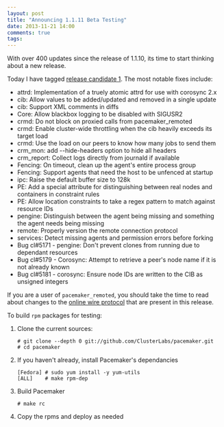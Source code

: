 ```yaml
---
layout: post
title: "Announcing 1.1.11 Beta Testing"
date: 2013-11-21 14:00
comments: true
tags: 
---
```


With over 400 updates since the release of 1.1.10, its time to start
thinking about a new release.

Today I have tagged [release candidate 1](https://github.com/ClusterLabs/pacemaker/releases/Pacemaker-1.1.11-rc1).
The most notable fixes include:

  + attrd: Implementation of a truely atomic attrd for use with corosync 2.x
  + cib: Allow values to be added/updated and removed in a single update
  + cib: Support XML comments in diffs
  + Core: Allow blackbox logging to be disabled with SIGUSR2
  + crmd: Do not block on proxied calls from pacemaker_remoted
  + crmd: Enable cluster-wide throttling when the cib heavily exceeds its target load
  + crmd: Use the load on our peers to know how many jobs to send them
  + crm_mon: add --hide-headers option to hide all headers
  + crm_report: Collect logs directly from journald if available
  + Fencing: On timeout, clean up the agent's entire process group
  + Fencing: Support agents that need the host to be unfenced at startup
  + ipc: Raise the default buffer size to 128k
  + PE: Add a special attribute for distinguishing between real nodes and containers in constraint rules
  + PE: Allow location constraints to take a regex pattern to match against resource IDs
  + pengine: Distinguish between the agent being missing and something the agent needs being missing
  + remote: Properly version the remote connection protocol
  + services: Detect missing agents and permission errors before forking
  + Bug cl#5171 - pengine: Don't prevent clones from running due to dependant resources
  + Bug cl#5179 - Corosync: Attempt to retrieve a peer's node name if it is not already known
  + Bug cl#5181 - corosync: Ensure node IDs are written to the CIB as unsigned integers

If you are a user of `pacemaker_remoted`, you should take the time to
read about changes to the [online wire protocol](http://blog.clusterlabs.org/blog/2013/changes-to-the-remote-wire-protocol/)
that are present in this release.

To build `rpm` packages for testing:

1. Clone the current sources:

       # git clone --depth 0 git://github.com/ClusterLabs/pacemaker.git
       # cd pacemaker

1. If you haven't already, install Pacemaker's dependancies

       [Fedora] # sudo yum install -y yum-utils
       [ALL]	# make rpm-dep

1. Build Pacemaker

       # make rc

1. Copy the rpms and deploy as needed
